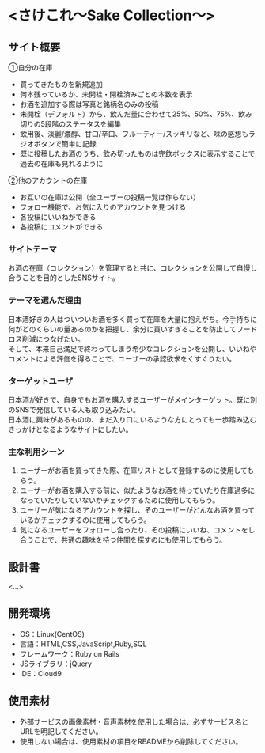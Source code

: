 # <さけこれ〜Sake Collection〜>

## サイト概要

①自分の在庫
- 買ってきたものを新規追加
- 何本残っているか、未開栓・開栓済みごとの本数を表示
- お酒を追加する際は写真と銘柄名のみの投稿
- 未開栓（デフォルト）から、飲んだ量に合わせて25%、50%、75%、飲み切りの5段階のステータスを編集
- 飲用後、淡麗/濃醇、甘口/辛口、フルーティー/スッキリなど、味の感想もラジオボタンで簡単に記録
- 既に投稿したお酒のうち、飲み切ったものは完飲ボックスに表示することで過去の在庫も見れるように

②他のアカウントの在庫
- お互いの在庫は公開（全ユーザーの投稿一覧は作らない）
- フォロー機能で、お気に入りのアカウントを見つける
- 各投稿にいいねができる
- 各投稿にコメントができる

### サイトテーマ
お酒の在庫（コレクション）を管理すると共に、コレクションを公開して自慢し合うことを目的としたSNSサイト。

### テーマを選んだ理由
日本酒好きの人はついついお酒を多く買って在庫を大量に抱えがち。今手持ちに何がどのくらいの量あるのかを把握し、余分に買いすぎることを防止してフードロス削減につなげたい。<br>
そして、本来自己満足で終わってしまう希少なコレクションを公開し、いいねやコメントによる評価を得ることで、ユーザーの承認欲求をくすぐりたい。

### ターゲットユーザ
日本酒が好きで、自身でもお酒を購入するユーザーがメインターゲット。既に別のSNSで発信している人も取り込みたい。<br>
日本酒に興味があるものの、まだ入り口にいるような方にとっても一歩踏み込むきっかけとなるようなサイトにしたい。

### 主な利用シーン
1. ユーザーがお酒を買ってきた際、在庫リストとして登録するのに使用してもらう。
2. ユーザーがお酒を購入する前に、似たようなお酒を持っていたり在庫過多になっていたりしていないかチェックするために使用してもらう。
3. ユーザーが気になるアカウントを探し、そのユーザーがどんなお酒を買っているかチェックするのに使用してもらう。
4. 気になるユーザーをフォローし合ったり、その投稿にいいね、コメントをし合うことで、共通の趣味を持つ仲間を探すのにも使用してもらう。

## 設計書
<...>

## 開発環境
- OS：Linux(CentOS)
- 言語：HTML,CSS,JavaScript,Ruby,SQL
- フレームワーク：Ruby on Rails
- JSライブラリ：jQuery
- IDE：Cloud9

## 使用素材
- 外部サービスの画像素材・音声素材を使用した場合は、必ずサービス名とURLを明記してください。
- 使用しない場合は、使用素材の項目をREADMEから削除してください。